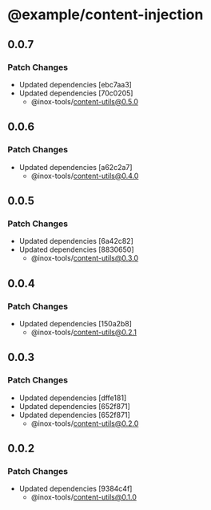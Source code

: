 # @example/content-injection

## 0.0.7

### Patch Changes

- Updated dependencies [ebc7aa3]
- Updated dependencies [70c0205]
  - @inox-tools/content-utils@0.5.0

## 0.0.6

### Patch Changes

- Updated dependencies [a62c2a7]
  - @inox-tools/content-utils@0.4.0

## 0.0.5

### Patch Changes

- Updated dependencies [6a42c82]
- Updated dependencies [8830650]
  - @inox-tools/content-utils@0.3.0

## 0.0.4

### Patch Changes

- Updated dependencies [150a2b8]
  - @inox-tools/content-utils@0.2.1

## 0.0.3

### Patch Changes

- Updated dependencies [dffe181]
- Updated dependencies [652f871]
- Updated dependencies [652f871]
  - @inox-tools/content-utils@0.2.0

## 0.0.2

### Patch Changes

- Updated dependencies [9384c4f]
  - @inox-tools/content-utils@0.1.0
